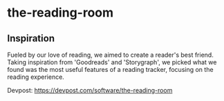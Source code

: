 # the-reading-room

## Inspiration
Fueled by our love of reading, we aimed to create a reader's best friend. Taking inspiration from 'Goodreads' and 'Storygraph', we picked what we found was the most useful features of a reading tracker, focusing on the reading experience.


Devpost: https://devpost.com/software/the-reading-room
